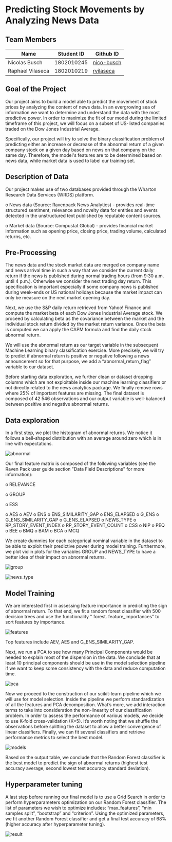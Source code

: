 # Predicting Stock Movements by Analyzing News Data

## Team Members
Name | Student ID | Github ID
------------ | ------------- | -------------
Nicolas Busch | 1802010245 | [nico-busch](https://github.com/nico-busch)
Raphael Vilaseca | 1802010219 | [rvilaseca](https://github.com/rvilaseca)

## Goal of the Project

Our project aims to build a model able to predict the movement of stock prices by analyzing the content of news data. In an evergrowing sea of information we want to determine and understand the data with the most predictive power. In order to maximize the fit of our model during the limited timeframe of this project, we will focus on a subset of US-listed companies traded on the Dow Jones Industrial Average.

Specifically, our project will try to solve the binary classification problem of predicting either an increase or decrease of the abnormal return of a given company stock on a given day based on news on that company on the same day. Therefore, the model's features are to be determined based on news data, while market data is used to label our training set.

## Description of Data

Our project makes use of two databases provided through the Wharton Research Data Services (WRDS) platform.

o News data (Source: Ravenpack News Analytics) - provides real-time structured sentiment, relevance and novelty data for entities and events detected in the unstructured text published by reputable content sources.

o Market data (Source: Compustat Global) - provides financial market information such as opening price, closing price, trading volume, calculated returns, etc.

## Pre-Processing

The news data and the stock market data are merged on company name and news arrival time in such a way that we consider the current daily return if the news is published during normal trading hours (from 9:30 a.m. until 4 p.m.). Otherwise we consider the next trading day return. This specification is important especially if some company news is published during week-ends or US national holidays because the market impact can only be measure on the next market opening day. 

Next, we use the S&P daily return retrieved from Yahoo! Finance and compute the market beta of each Dow Jones Industrial Average stock. We proceed by calculating beta as the covariance between the market and the individual stock return divided by the market return variance. Once the beta is computed we can apply the CAPM formula and find the daily stock abnormal return. 

We will use the abnormal return as our target variable in the subsequent Machine Learning binary classification exercise. More precisely, we will try to predict if abnormal return is positive or negative following a news announcement so for that purpose, we add a “abnormal_return_flag” variable to our dataset. 

Before starting data exploration, we further clean or dataset dropping columns which are not exploitable inside our machine learning classifiers or not directly related to the news analytics package. We finally remove rows where 25% of important features are missing. The final dataset is composed of 42 546 observations and our output variable is well-balanced between positive and negative abnormal returns. 

## Data exploration

In a first step, we plot the histogram of abnormal returns. We notice it follows a bell-shaped distribution with an average around zero which is in line with expectations.

![abnormal](/images/abnormal.png)

Our final feature matrix is composed of the following variables (see the Raven Pack user guide section "Data Field Descriptions" for more information):

o RELEVANCE

o GROUP

o ESS

o AES
o	AEV
o	ENS
o	ENS_SIMILARITY_GAP
o	ENS_ELAPSED
o	G_ENS
o	G_ENS_SIMILARITY_GAP
o	G_ENS_ELAPSED
o	NEWS_TYPE
o	RP_STORY_EVENT_INDEX
o	RP_STORY_EVENT_COUNT
o	CSS
o	NIP
o	PEQ
o	BEE
o	BMQ
o	BAM
o	BCA
o	MCQ

We create dummies for each categorical nominal variable in the dataset to be able to exploit their predictive power during model training. Furthermore, we plot violin plots for the variables GROUP and NEWS_TYPE to have a better idea of their impact on abnormal returns. 

![group](/images/group.png)

![news_type](/images/news_type.png)

## Model Training

We are interested first in assessing feature importance in predicting the sign of abnormal return. To that end, we fit a random forest classifier with 500 decision trees and use the functionality " forest. feature_importances” to sort features by importance. 

![features](/images/features.PNG)

Top features include AEV, AES and G_ENS_SIMILARITY_GAP.

Next, we run a PCA to see how many Principal Components would be needed to explain most of the dispersion in the data. We conclude that at least 10 principal components should be use in the model selection pipeline if we want to keep some consistency with the data and reduce computation time.

![pca](/images/pca.png)

Now we proceed to the construction of our scikit-learn pipeline which we will use for model selection. Inside the pipeline we perform standardization of all the features and PCA decomposition. What’s more, we add interaction terms to take into consideration the non-linearity of our classification problem. In order to assess the performance of various models, we decide to use K-fold cross-validation (K=5). It’s worth noting that we shuffle the observations before splitting the dataset to allow a better convergence of linear classifiers. Finally, we can fit several classifiers and retrieve performance metrics to select the best model. 

![models](/images/models.PNG)

Based on the output table, we conclude that the Random Forest classifier is the best model to predict the sign of abnormal returns (highest test accuracy average, second lowest test accuracy standard deviation). 


## Hyperparameter tuning 

A last step before running our final model is to use a Grid Search in order to perform hyperparameters optimization on our Random Forest classifier. The list of parameters we wish to optimize includes: “max_features”, “min samples split”, “bootstrap” and “criterion”. Using the optimized parameters, we fit another Random Forest classifier and get a final test accuracy of 68% (higher accuracy after hyperparameter tuning).

![result](/images/result.PNG)
